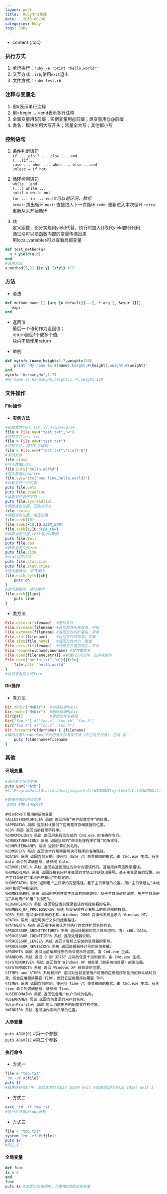 ```yaml
---
layout: post
title:  Ruby学习整理
date:   2015-06-30
categories: Ruby
tags: Ruby
---
```


* content
{:toc}

### 执行方式  
1. 单行执行：`ruby -e 'print "hello,world"'`  
2. 交互方式：`irb`;使用`exit`退出  
3. 文件方式：`ruby test.rb`  


### 注释与变量名  
1. 用#表示单行注释  
2. 用=begin ... =end表示多行注释  
3. 全局变量用$前缀；实例变量用@前缀；类变量用@@前缀  
4. 类名、模块名用大写开头；常量全大写；其他都小写  

### 控制语句  

1. 条件判断语句  
`if ... elsif ... else ... end`  
`(...)if...`  
`case ... when ... when ... else ...end`  
`unless = if not`  

2. 循环控制语句  
`while...end`  
`(...) while ...`  
`until = while not`  
`for ... in ... end`  *#可以是区间、数组*  
`break`: 跳出循环
`next`: 直接进入下一次循环
`redo`: 重新进入本次循环
`retry`: 重新从头开始循环 

3. 块  
定义函数，部分实现用yield代替，执行时加入{}取代yield部分代码;  
通过块可以把函数内部的变量传递出来  
用local_variables可以查看局部变量 
```ruby
def test_method(a)
  a + yield(a,b)
end
#调用方法
a_method(5,2) {|x,y| (x*y)} #15
``` 

### 方法

* 语法  
```ruby
def method_name [( [arg [= default]]...[, * arg [, &expr ]])]
   expr
end
```

* 返回值  
最后一个语句作为返回值；  
return返回1个或多个值;   
块内不能使用return  

* 举例
```ruby
def myinfo (name,height=1.7,weight=120)
	print "My name is #{name},height:#{height},weight:#{weight}"
end
myinfo "HarmonyHu",1.74
#My name is HarmonyHu,height:1.74,weight:120
```

### 文件操作

#### File操作

* **实例方法**
```ruby
#新建文件test.txt，r/r+/w/w+/a/a+
file = File.new("test.txt","w")
#打开文件test.txt
file = File.new("test.txt")
#打开文件，用UTF-8编码
file = File.new("test.txt","r:utf-8")
#关闭文件
file.close
#写入数据puts
file.puts("hello,world")
#写入数据syswrite
file.syswrite("new line,hello,world2")
#读取文件一行内容
puts file.gets
puts file.readline
#读取文件若干字符
puts file.sysread(10)
#调整当前位置，回到文件头
file.rewind
#调整当前位置，指定位置
file.seek(10)
file.seek(-10,IO:SEEK_END)
file.seek(1,IO:SEEK_CUR)
#读取当前位置,tell与pos等同
puts file.tell
puts file.pos
#获取当前文件大小
puts file.size
#stat成员访问
puts file.stat.size
puts file.stat.ctime
#迭代器操作，字节操作
file.each_byte{|ch|
	putc ch
}
#迭代器操作，逐行操作
file.each{|line|
	puts line
}
```
	
* 类方法  
```ruby
File.delete(filename)  #删除文件  
File.dirname(filename) #返回文件所在目录，字串  
File.extname(filename) #返回文件的扩展名，字串  
File.stat(filename)    #返回文件的信息，字串  
File.size(file.name)   #返回文件大小，数值  
File.exist?(filename)  #判断文件是否存在，布尔  
File.rename(oldname,newname) #文件重命名  
File.open(filename,atr){} #新建/打开文件，支持块操作  
File.open("hello.txt","w"){|file|
	file.puts "hello,world"
}
#块结束自动关闭file
```

#### Dir操作  

* 类方法  
```ruby
Dir.mkdir("MyDir")  #创建目录MyDir  
Dir.rmdir("MyDir")  #删除目录MyDir
Dir[pat]            #返回文件名数组  
Dir["foo.*"] #["foo.c","foo.rb","foo.h"]  
Dir["foo.?"] #["foo.c","foo.h"]
Dir.foreach(foldername) { |filename|
#遍历目录fordername下的所有文件及文件夹（不包括子目录），包括.和..
	puts foldername+filename
}
```

### 其他

#### 环境变量
```ruby
#访问某个环境变量
puts ENV["Path"]
#C:\ProgramData\Oracle\Java\javapath;C:\WINDOWS\system32;C:\WINDOWS;C:\WINDOWS\System32\Wbem;C:\WINDOWS\System32\WindowsPowerShell\v1.0\;C:\WINDOWS\system32\config\systemprofile\.dnx\bin;C:\Program Files\Microsoft DNX\Dnvm\;C:\Program Files\Microsoft SQL Server\130\Tools\Binn\;C:\Program Files (x86)\Windows Kits\8.1\Windows Performance Toolkit\;D:\Program Files\TortoiseSVN\bin;d:\Program Files 
```
```ruby
#查看所有的环境变量
`puts ENV.inspect`
```
```
#Windows下常用的系统变量
%ALLUSERSPROFILE% 局部 返回所有“用户配置文件”的位置。
%APPDATA% 局部 返回默认情况下应用程序存储数据的位置。
%CD% 局部 返回当前目录字符串。
%CMDCMDLINE% 局部 返回用来启动当前的 Cmd.exe 的准确命令行。
%CMDEXTVERSION% 系统 返回当前的“命令处理程序扩展”的版本号。
%COMPUTERNAME% 系统 返回计算机的名称。
%COMSPEC% 系统 返回命令行解释器可执行程序的准确路径。
%DATE% 系统 返回当前日期。使用与 date /t 命令相同的格式。由 Cmd.exe 生成。有关 date 命令的详细信息，请参阅 Date。
%ERRORLEVEL% 系统 返回最近使用过的命令的错误代码。通常用非零值表示错误。
%HOMEDRIVE% 系统 返回连接到用户主目录的本地工作站驱动器号。基于主目录值的设置。用户主目录是在“本地用户和组”中指定的。
%HOMEPATH% 系统 返回用户主目录的完整路径。基于主目录值的设置。用户主目录是在“本地用户和组”中指定的。
%HOMESHARE% 系统 返回用户的共享主目录的网络路径。基于主目录值的设置。用户主目录是在“本地用户和组”中指定的。
%LOGONSEVER% 局部 返回验证当前登录会话的域控制器的名称。
%NUMBER_OF_PROCESSORS% 系统 指定安装在计算机上的处理器的数目。
%OS% 系统 返回操作系统的名称。Windows 2000 将操作系统显示为 Windows_NT。
%PATH% 系统 指定可执行文件的搜索路径。
%PATHEXT% 系统 返回操作系统认为可执行的文件扩展名的列表。
%PROCESSOR_ARCHITECTURE% 系统 返回处理器的芯片体系结构。值: x86，IA64。
%PROCESSOR_IDENTFIER% 系统 返回处理器说明。
%PROCESSOR_LEVEL% 系统 返回计算机上安装的处理器的型号。
%PROCESSOR_REVISION% 系统 返回处理器修订号的系统变量。
%PROMPT% 局部 返回当前解释程序的命令提示符设置。由 Cmd.exe 生成。
%RANDOM% 系统 返回 0 到 32767 之间的任意十进制数字。由 Cmd.exe 生成。
%SYSTEMDRIVE% 系统 返回包含 Windows XP 根目录（即系统根目录）的驱动器。
%SYSTEMROOT% 系统 返回 Windows XP 根目录的位置。
%TEMP% and %TMP% 系统和用户 返回对当前登录用户可用的应用程序所使用的默认临时目录。有些应用程序需要 TEMP，而其它应用程序则需要 TMP。
%TIME% 系统 返回当前时间。使用与 time /t 命令相同的格式。由 Cmd.exe 生成。有关 time 命令的详细信息，请参阅 Time。
%USERDOMAIN% 局部 返回包含用户帐户的域的名称。
%USERNAME% 局部 返回当前登录的用户的名称。
%UserProfile% 局部 返回当前用户的配置文件的位置。
%WINDIR% 系统 返回操作系统目录的位置。
```

#### 入参变量
`puts ARGV[0]` #第一个参数  
`puts ARGV[1]` #第二个参数

#### 执行命令
* 方式一
```ruby
file = "tmp.txt"
`rm -rf #{file}`
puts $? 
#结果保存在$?中，此处正常打印pid 10284 exit 0或者错误打印pid 10284 exit 1
```

* 方式二
```ruby
exec 'rm -rf tmp.txt'
#执行后会退出ruby进程
```

* 方式三
```ruby
file = "tmp.txt"
system "rm -rf #{file}"
puts $?
#同方式一
```

#### 全局变量
```ruby
def func
$x = 2
end
func
puts $x #这里可以被调用，只要用$就是全局变量
```
